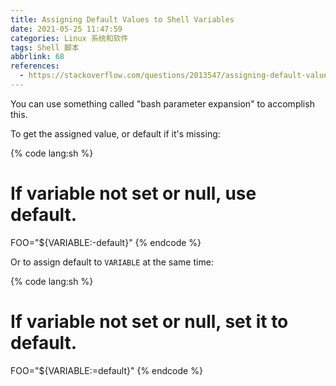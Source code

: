 ```yaml
---
title: Assigning Default Values to Shell Variables
date: 2021-05-25 11:47:59
categories: Linux 系统和软件
tags: Shell 脚本
abbrlink: 68
references:
  - https://stackoverflow.com/questions/2013547/assigning-default-values-to-shell-variables-with-a-single-command-in-bash
---
```

You can use something called "bash parameter expansion" to accomplish this.

To get the assigned value, or default if it's missing:

{% code lang:sh %}
# If variable not set or null, use default.
FOO="${VARIABLE:-default}"
{% endcode %}

Or to assign default to `VARIABLE` at the same time:

{% code lang:sh %}
# If variable not set or null, set it to default.
FOO="${VARIABLE:=default}"
{% endcode %}

